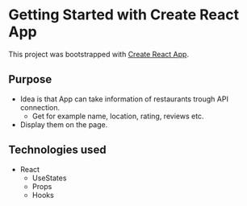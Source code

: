 # Getting Started with Create React App

This project was bootstrapped with [Create React App](https://github.com/facebook/create-react-app).

## Purpose

- Idea is that App can take information of restaurants trough API connection.
  - Get for example name, location, rating, reviews etc.
- Display them on the page.

## Technologies used

- React
  - UseStates
  - Props
  - Hooks
